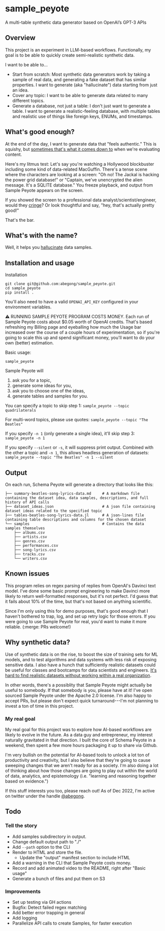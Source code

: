 # sample_peyote
A multi-table synthetic data generator based on OpenAI’s GPT-3 APIs

## Overview

This project is an experiment in LLM-based workflows. Functionally, my goal is to be able to quickly create semi-realistic synthetic data.

I want to be able to...

* Start from scratch: Most synthetic data generators work by taking a sample of real data, and generating a fake dataset that has similar properties. I want to generate (aka "hallucinate") data starting from just an idea.
* Cover any topic: I want to be able to generate data related to many different topics.
* Generate a database, not just a table: I don't just want to generate a table. I want to generate a realistic-feeling database, with multiple tables and realistic use of things like foreign keys, ENUMs, and timestamps.

## What's good enough?
At the end of the day, I want to generate data that "feels authentic." This is squishy, but [sometimes that's what it comes down to](https://en.wikipedia.org/wiki/I_know_it_when_I_see_it) when we're evaluating content.

Here's my litmus test: Let's say you're watching a Hollywood blockbuster including some kind of data-related MacGuffin. There's a tense scene where the characters are looking at a screen: "Oh no! The Jackal is hacking the power grid database!" or "Captain, we've unencrypted the alien message. It's a SQLITE database." You freeze playback, and output from Sample Peyote appears on the screen.

If you showed the screen to a professional data analyst/scientist/engineer, would they [cringe](https://www.reddit.com/r/programming/comments/76c2e/whats_the_worst_it_reference_youve_seen_in_a/)? Or look thoughtful and say, "hey, that's actually pretty good!"

That's the bar.

## What's with the name?
Well, it helps you [hallucinate](https://arxiv.org/abs/2202.03629) data samples.

## Installation and usage

Installation
```
git clone git@github.com:abegong/sample_peyote.git
cd sample_peyote
pip install .
```

You'll also need to have a valid `OPENAI_API_KEY` configured in your environment variables.

:warning: RUNNING SAMPLE PEYOTE PROGRAM COSTS MONEY. Each run of Sample Peyote costs about $0.05 worth of OpenAI credits. That's based refreshing my Billing page and eyeballing how much the Usage bar increased over the course of a couple hours of experimentation, so if you're going to scale this up and spend significant money, you'll want to do your own (better) estimation.

Basic usage:
```
sample_peyote
```

Sample Peyote will
1. ask you for a topic,
2. generate some ideas for you,
3. ask you to choose one of the ideas,
4. generate tables and samples for you.

You can specify a topic to skip step 1: `sample_peyote --topic quadrilaterals`

For multi-word topics, please use quotes:  `sample_peyote --topic "The Beatles"`

If you specify `-n 1` (only generate a single idea), it'll skip step 3: `sample_peyote -n 1`

If you specify `--silent` or `-s`, it will suppress print output. Combined with the other a topic and `-n 1`, this allows headless generation of datasets: `sample_peyote --topic "The Beatles" -n 1 --silent`

## Output

On each run, Schema Peyote will generate a directory that looks like this:

```
├── summary-beatles-song-lyrics-data.md     # A markdown file containing the dataset idea, data samples, descriptions, and full history of API calls
├── dataset_ideas.json                      # A json file containing dataset ideas related to the specified topic
├── tables-beatles-song-lyrics-data.jl      # A json-lines file containing table descriptions and columns for the chosen dataset
└── samples                                 # Contains the data samples themselves
    ├── albums.csv
    ├── artists.csv
    ├── genres.csv
    ├── performances.csv
    ├── song-lyrics.csv
    ├── tracks.csv
    └── writers.csv
```

## Known issues

This program relies on regex parsing of replies from OpenAI's Davinci text model. I've done some basic prompt engineering to make Davinci more likely to return well-formatted responses, but it's not perfect. I'd guess that it fails about 10% of the time, but that's not based on anything scientific. 

Since I'm only using this for demo purposes, that's good enough that I haven't bothered to trap, log, and set up retry logic for those errors. If you were going to use Sample Peyote for real, you'd want to make it more reliable. (:merge: PRs welcome!)

## Why synthetic data?

Use of synthetic data is on the rise, to boost the size of training sets for ML models, and to test algorithms and data systems with less risk of exposing sensitive data. I also have a hunch that sufficiently realistic datasets could be useful for classes and bootcamps for data scientists and engineers. [It's hard to find realistic datasets without working within a real organization](https://analyticsengineers.club/data-education-is-broken/).

In other words, there's a possiblity that Sample Peyote might actually be useful to somebody. If that somebody is you, please have at it! I've open sourced Sample Peyote under the Apache 2.0 license. I'm also happy to accept PRs, but please don't expect quick turnaround---I'm not planning to invest a ton of time in this project.

### My real goal

My real goal for this project was to explore how AI-based workflows are likely to evolve in the future. As a data guy and entrepreneur, my interest naturally gravitated in that direction. I built the core of Schema Peyote in a weekend, then spent a few more hours packaging it up to share via Github.

I'm very bullish on the potential for AI-based tools to unlock a lot ton of productivity and creativity, but I also believe that they're going to cause sweeping changes that we aren't ready for as a society. I'm also doing a lot of thinking about how those changes are going to play out within the world of data, analytics, and epistemology (i.e. "learning and reasoning together based on evidence.")

If this stuff interests you too, please reach out! As of Dec 2022, I'm active on twitter under the handle [@abegong](https://twitter.com/AbeGong).

## Todo

### Tell the story
* Add samples subdirectory in output.
* Change default output path to "./"
* Add `--path` option to the CLI
* Render to HTML and store the file.
    * Update the "output" manifest section to include HTML
* Add a warning in the CLI that Sample Peyote costs money.
* Record and add animated video to the README, right after "Basic usage"
* Generate a bunch of files and put them on S3

### Improvements
* Set up testing via GH actions
* Bugfix: Detect failed regex matching
* Add better error trapping in general
* Add logging
* Parallelize API calls to create Samples, for faster execution